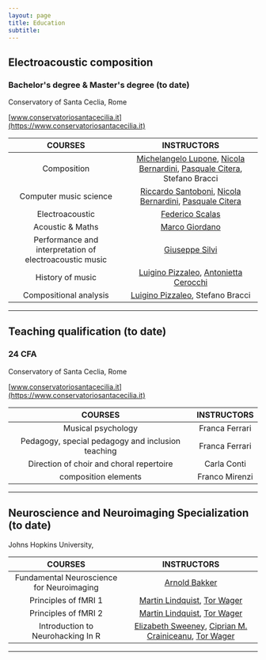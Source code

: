 ```yaml
---
layout: page
title: Education
subtitle:
---
```


## Electroacoustic composition
###  Bachelor's degree & Master's degree (to date)

Conservatory of Santa Ceclia, Rome

[www.conservatoriosantacecilia.it](https://www.conservatoriosantacecilia.it)


|COURSES|INSTRUCTORS|
|:---:|:---:|
|Composition|[Michelangelo Lupone](https://www.linkedin.com/in/michelangelo-lupone-3462b85b/?originalSubdomain=it), [Nicola Bernardini](https://www.linkedin.com/in/nbernardini/), [Pasquale Citera](https://www.linkedin.com/in/pasqualecitera/), Stefano Bracci|
|Computer music science|[Riccardo Santoboni](https://www.linkedin.com/in/riccardo-santoboni-61922824/), [Nicola Bernardini](https://www.linkedin.com/in/nbernardini/), [Pasquale Citera](https://www.linkedin.com/in/pasqualecitera/)|
|Electroacoustic|[Federico Scalas](https://www.linkedin.com/in/federico-scalas-9a897835/)|
|Acoustic & Maths|[Marco Giordano](https://www.linkedin.com/in/marco-giordano-2069721/?miniProfileUrn=urn%3Ali%3Afs_miniProfile%3AACoAAABSAaYBPASp7VwurWHgwgqPZCVT_5DPBec)|
|Performance and interpretation of electroacoustic music|[Giuseppe Silvi](https://www.linkedin.com/in/giuseppesilvi/?miniProfileUrn=urn%3Ali%3Afs_miniProfile%3AACoAAAT9h6ABl5G90PgEevQCwOVo5Nf2GgLKjME)|
|History of music|[Luigino Pizzaleo](https://www.linkedin.com/in/luigi-pizzaleo-23539320/?miniProfileUrn=urn%3Ali%3Afs_miniProfile%3AACoAAART0okBfHa63M5RNBZAqkk_v8x4ebTGMTk), [Antonietta Cerocchi](https://www.linkedin.com/in/antonietta-cerocchi-42734a110/)|
|Compositional analysis|[Luigino Pizzaleo](https://www.linkedin.com/in/luigi-pizzaleo-23539320/?miniProfileUrn=urn%3Ali%3Afs_miniProfile%3AACoAAART0okBfHa63M5RNBZAqkk_v8x4ebTGMTk), Stefano Bracci|

______________

## Teaching qualification (to date)
###  24 CFA

Conservatory of Santa Ceclia, Rome

[www.conservatoriosantacecilia.it](https://www.conservatoriosantacecilia.it)

|COURSES|INSTRUCTORS|
|:---:|:---:|
|Musical psychology|Franca Ferrari|
|Pedagogy, special pedagogy and inclusion teaching|Franca Ferrari|
|Direction of choir and choral repertoire|Carla Conti|
|composition elements|Franco Mirenzi|

______________

## Neuroscience and Neuroimaging Specialization (to date)

Johns Hopkins University,

[](https://www.coursera.org/specializations/computational-neuroscience)

|COURSES|INSTRUCTORS|
|:---:|:---:|
|Fundamental Neuroscience for Neuroimaging|[Arnold Bakker](https://www.coursera.org/instructor/~27713092)|
|Principles of fMRI 1|[Martin Lindquist](https://www.coursera.org/instructor/martinlindquist), [Tor Wager](https://www.coursera.org/instructor/~7303121)|
|Principles of fMRI 2|[Martin Lindquist](https://www.coursera.org/instructor/martinlindquist), [Tor Wager](https://www.coursera.org/instructor/~7303121)|
|Introduction to Neurohacking In R|[Elizabeth Sweeney](https://www.coursera.org/instructor/~2888342), [Ciprian M. Crainiceanu](https://www.coursera.org/instructor/~19543713),  [Tor Wager](https://www.coursera.org/instructor/~7303121)|

______________

